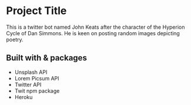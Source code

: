 # Project Title

This is a twitter bot named John Keats after the character of the Hyperion Cycle of Dan Simmons. He is keen on posting random images depicting poetry.

## Built with & packages

* Unsplash API
* Lorem Picsum API
* Twitter API
* Twit npm package
* Heroku


